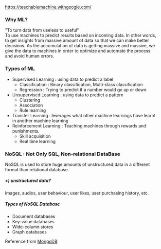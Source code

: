 https://teachablemachine.withgoogle.com/


### Why ML?
"To turn data from useless to useful"  
To use machines to predict results based on incoming data. In other words, to get insights from massive amount of data so that we can make better decisions. As the accumulation of data is getting massive and massive, we give the data to machines in order to optimize and automate the process and avoid human errors.

### Types of ML
* Supervised Learning : using data to predict a label
  * Classification : Binary classification, Multi-class classification
  * Regression : Trying to predict if a number would go up or down 
* Unsupervised Learning : using data to predict a pattern
  * Clustering 
  * Association 
  * Rule learning
* Transfer Learning : leverages what other machine learnings have learnt in another machine learning
* Reinforcement Learning : Teaching machines through rewards and punishments. 
  * Skill acquisition
  * Real time learning

### NoSQL : Not Only SQL, Non-relational DataBase
NoSQL is used to store huge amounts of unstructured data in a different format than relational database.
<br/>
##### +) unstructured data?  
Images, audios, user behaviour, user likes, user purchasing history, etc.

##### Types of NoSQL Database
* Document databases
* Key-value databases
* Wide-column stores
* Graph databases

Reference from [MongoDB](https://www.mongodb.com/nosql-explained)

